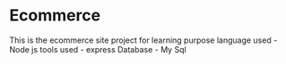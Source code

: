 # Ecommerce
This is the ecommerce site project for learning purpose
language used - Node js
tools used - express
Database - My Sql
